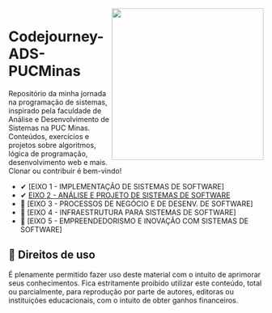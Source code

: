 <img src="https://media.giphy.com/media/v1.Y2lkPTc5MGI3NjExcm9rcGYwNDNmY2ZudmQ3aHcyaXNrNnl0dTU2c3FkNGZvY21mZm9xciZlcD12MV9pbnRlcm5hbF9naWZfYnlfaWQmY3Q9cw/HQHwvSBSy7s0AXOlWt/giphy.gif" align="right" width="300">

# Codejourney-ADS-PUCMinas

Repositório da minha jornada na programação de sistemas, inspirado pela faculdade de Análise e Desenvolvimento de Sistemas na PUC Minas. Conteúdos, exercícios e projetos sobre algoritmos, lógica de programação, desenvolvimento web e mais. Clonar ou contribuir é bem-vindo!

* ✔ [EIXO 1 - IMPLEMENTAÇÃO DE SISTEMAS DE SOFTWARE]
* ✔ [EIXO 2 - ANÁLISE E PROJETO DE SISTEMAS DE SOFTWARE](https://github.com/ianevictoria/codejourney-ads-pucminas/tree/main/EIXO-2)
* 🔁 [EIXO 3 - PROCESSOS DE NEGÓCIO E DE DESENV. DE SOFTWARE]
* 🔁 [EIXO 4 - INFRAESTRUTURA PARA SISTEMAS DE SOFTWARE]
* 🔁 [EIXO 5 - EMPREENDEDORISMO E INOVAÇÃO COM SISTEMAS DE SOFTWARE]

## 📃 Direitos de uso

É plenamente permitido fazer uso deste material com o intuito de aprimorar seus conhecimentos. Fica estritamente proibido utilizar este conteúdo, total ou parcialmente, para reprodução por parte de autores, editoras ou instituições educacionais, com o intuito de obter ganhos financeiros.

